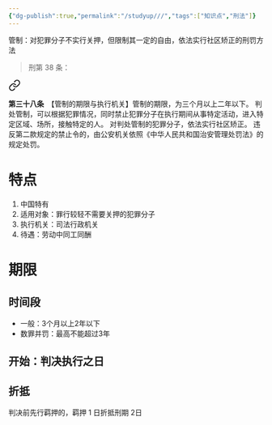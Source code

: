 ```yaml
---
{"dg-publish":true,"permalink":"/studyup///","tags":["知识点","刑法"]}
---
```


管制：对犯罪分子不实行关押，但限制其一定的自由，依法实行社区矫正的刑罚方法
>刑第 38 条：
<div class="transclusion internal-embed is-loaded"><a class="markdown-embed-link" href="/////#t38" aria-label="Open link"><svg xmlns="http://www.w3.org/2000/svg" width="24" height="24" viewBox="0 0 24 24" fill="none" stroke="currentColor" stroke-width="2" stroke-linecap="round" stroke-linejoin="round" class="svg-icon lucide-link"><path d="M10 13a5 5 0 0 0 7.54.54l3-3a5 5 0 0 0-7.07-7.07l-1.72 1.71"></path><path d="M14 11a5 5 0 0 0-7.54-.54l-3 3a5 5 0 0 0 7.07 7.07l1.71-1.71"></path></svg></a><div class="markdown-embed">



**第三十八条**　【管制的期限与执行机关】管制的期限，为三个月以上二年以下。
判处管制，可以根据犯罪情况，同时禁止犯罪分子在执行期间从事特定活动，进入特定区域、场所，接触特定的人。
对判处管制的犯罪分子，依法实行社区矫正。
违反第二款规定的禁止令的，由公安机关依照《中华人民共和国治安管理处罚法》的规定处罚。 

</div></div>

# 特点
1. 中国特有
2. 适用对象：罪行较轻不需要关押的犯罪分子
3. 执行机关：司法行政机关
4. 待遇：劳动中同工同酬
# 期限
## 时间段
- 一般：3个月以上2年以下
- 数罪并罚：最高不能超过3年
## 开始：判决执行之日
## 折抵
判决前先行羁押的，羁押 1 日折抵刑期 2日

